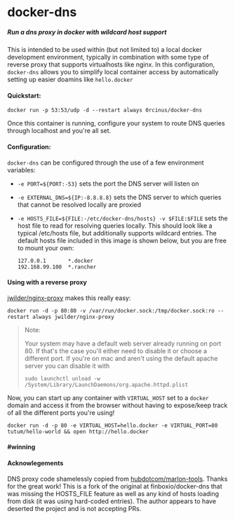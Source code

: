 # docker-dns

##### Run a dns proxy in docker with wildcard host support

This is intended to be used within (but not limited to) a local docker development environment, typically in combination with some type of reverse proxy that supports virtualhosts like nginx. In this configuration, `docker-dns` allows you to simplify local container access by automatically setting up easier doamins like `hello.docker`

#### Quickstart:

`docker run -p 53:53/udp -d --restart always 0rcinus/docker-dns`

Once this container is running, configure your system to route DNS queries through localhost and you're all set.

#### Configuration:

`docker-dns` can be configured through the use of a few environment variables:

-  `-e PORT=${PORT:-53}` sets the port the DNS server will listen on
-  `-e EXTERNAL_DNS=${IP:-8.8.8.8}` sets the DNS server to which queries that cannot be resolved locally are proxied
-  `-e HOSTS_FILE=${FILE:-/etc/docker-dns/hosts} -v $FILE:$FILE` sets the host file to read for resolving queries locally. This should look like a typical /etc/hosts file, but additionally supports wildcard entries. The default hosts file included in this image is shown below, but you are free to mount your own:

	```
	127.0.0.1 		*.docker
	192.168.99.100 	*.rancher
	```
  
#### Using with a reverse proxy

[jwilder/nginx-proxy](https://github.com/jwilder/nginx-proxy) makes this really easy:

`docker run -d -p 80:80 -v /var/run/docker.sock:/tmp/docker.sock:ro --restart always jwilder/nginx-proxy`

> Note:
>
> Your system may have a default web server already running on port 80. If that's the case you'll either need to disable it or choose a different port. If you're on mac and aren't using the default apache server you can disable it with
>
> `sudo launchctl unload -w /System/Library/LaunchDaemons/org.apache.httpd.plist`
>

Now, you can start up any container with `VIRTUAL_HOST` set to a `docker` domain and access it from the browser without having to expose/keep track of all the different ports you're using!

`docker run -d -p 80 -e VIRTUAL_HOST=hello.docker -e VIRTUAL_PORT=80 tutum/hello-world && open http://hello.docker`

#### \#winning

#### Acknowlegements

DNS proxy code shamelessly copied from [hubdotcom/marlon-tools](https://github.com/hubdotcom/marlon-tools). Thanks for the great work!
This is a fork of the original at finboxio/docker-dns that was missing the HOSTS_FILE feature as well as any kind of hosts loading from disk (it was using hard-coded entries). 
The author appears to have deserted the project and is not accepting PRs.